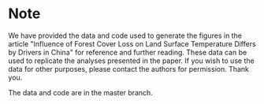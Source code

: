 # Note
We have provided the data and code used to generate the figures in the article "Influence of Forest Cover Loss on Land Surface Temperature Differs by Drivers in China" for reference and further reading. These data can be used to replicate the analyses presented in the paper. If you wish to use the data for other purposes, please contact the authors for permission. Thank you.

The data and code are in the master branch.
